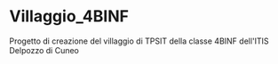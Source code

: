 # Villaggio_4BINF
Progetto di creazione del villaggio di TPSIT della classe 4BINF dell'ITIS Delpozzo di Cuneo
